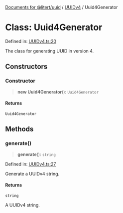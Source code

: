 [Documents for @litert/uuid](../../index.md) / [UUIDv4](../index.md) / Uuid4Generator

# Class: Uuid4Generator

Defined in: [UUIDv4.ts:20](https://github.com/litert/uuid.js/blob/master/src/lib/UUIDv4.ts#L20)

The class for generating UUID in version 4.

## Constructors

### Constructor

> **new Uuid4Generator**(): `Uuid4Generator`

#### Returns

`Uuid4Generator`

## Methods

### generate()

> **generate**(): `string`

Defined in: [UUIDv4.ts:27](https://github.com/litert/uuid.js/blob/master/src/lib/UUIDv4.ts#L27)

Generate a UUIDv4 string.

#### Returns

`string`

A UUIDv4 string.

